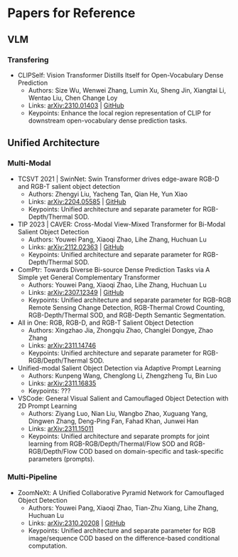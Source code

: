 # Papers for Reference

## VLM

### Transfering

* CLIPSelf: Vision Transformer Distills Itself for Open-Vocabulary Dense Prediction
    * Authors: Size Wu, Wenwei Zhang, Lumin Xu, Sheng Jin, Xiangtai Li, Wentao Liu, Chen Change Loy
    * Links: [arXiv:2310.01403](https://arxiv.org/abs/2310.01403) | [GitHub](https://github.com/wusize/CLIPSelf)
    * Keypoints: Enhance the local region representation of CLIP for downstream open-vocabulary dense prediction tasks.

## Unified Architecture

### Multi-Modal

* TCSVT 2021 | SwinNet: Swin Transformer drives edge-aware RGB-D and RGB-T salient object detection
    * Authors: Zhengyi Liu, Yacheng Tan, Qian He, Yun Xiao
    * Links: [arXiv:2204.05585](https://arxiv.org/abs/2204.05585) | [GitHub](https://github.com/liuzywen/SwinNet)
    * Keypoints: Unified architecture and separate parameter for RGB-Depth/Thermal SOD.
* TIP 2023 | CAVER: Cross-Modal View-Mixed Transformer for Bi-Modal Salient Object Detection
    * Authors: Youwei Pang, Xiaoqi Zhao, Lihe Zhang, Huchuan Lu
    * Links: [arXiv:2112.02363](https://arxiv.org/abs/2112.02363) | [GitHub](https://github.com/lartpang/CAVER)
    * Keypoints: Unified architecture and separate parameter for RGB-Depth/Thermal SOD.
* ComPtr: Towards Diverse Bi-source Dense Prediction Tasks via A Simple yet General Complementary Transformer
    * Authors: Youwei Pang, Xiaoqi Zhao, Lihe Zhang, Huchuan Lu
    * Links: [arXiv:2307.12349](https://arxiv.org/abs/2307.12349) | [GitHub](https://github.com/lartpang/ComPtr)
    * Keypoints: Unified architecture and separate parameter for RGB-RGB Remote Sensing Change Detection, RGB-Thermal Crowd Counting, RGB-Depth/Thermal SOD, and RGB-Depth Semantic Segmentation.
* All in One: RGB, RGB-D, and RGB-T Salient Object Detection
    * Authors: Xingzhao Jia, Zhongqiu Zhao, Changlei Dongye, Zhao Zhang
    * Links: [arXiv:2311.14746](https://arxiv.org/abs/2311.14746)
    * Keypoints: Unified architecture and separate parameter for RGB-RGB/Depth/Thermal SOD.
* Unified-modal Salient Object Detection via Adaptive Prompt Learning
    * Authors: Kunpeng Wang, Chenglong Li, Zhengzheng Tu, Bin Luo
    * Links: [arXiv:2311.16835](https://arxiv.org/abs/2311.16835)
    * Keypoints: ???
* VSCode: General Visual Salient and Camouflaged Object Detection with 2D Prompt Learning
    * Authors: Ziyang Luo, Nian Liu, Wangbo Zhao, Xuguang Yang, Dingwen Zhang, Deng-Ping Fan, Fahad Khan, Junwei Han
    * Links: [arXiv:2311.15011](https://arxiv.org/abs/2311.15011)
    * Keypoints: Unified architecture and separate prompts for joint learning from RGB-RGB/Depth/Thermal/Flow SOD and RGB-RGB/Depth/Flow COD based on domain-specific and task-specific parameters (prompts).

### Multi-Pipeline

* ZoomNeXt: A Unified Collaborative Pyramid Network for Camouflaged Object Detection
    * Authors: Youwei Pang, Xiaoqi Zhao, Tian-Zhu Xiang, Lihe Zhang, Huchuan Lu
    * Links: [arXiv:2310.20208](https://arxiv.org/abs/2310.20208) | [GitHub](https://github.com/lartpang/ZoomNeXt)
    * Keypoints: Unified architecture and separate parameter for RGB image/sequence COD based on the difference-based conditional computation.
